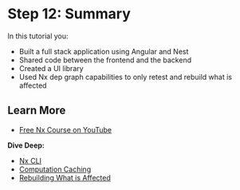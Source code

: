 # Step 12: Summary

In this tutorial you:

- Built a full stack application using Angular and Nest
- Shared code between the frontend and the backend
- Created a UI library
- Used Nx dep graph capabilities to only retest and rebuild what is affected

## Learn More

- [Free Nx Course on YouTube](https://www.youtube.com/watch?time_continue=49&v=2mYLe9Kp9VM&feature=emb_logo)

**Dive Deep:**

- [Nx CLI](/{{framework}}/cli/overview)
- [Computation Caching](/{{framework}}/workspace/computation-caching)
- [Rebuilding What is Affected](/{{framework}}/guides/ci/monorepo-affected)
